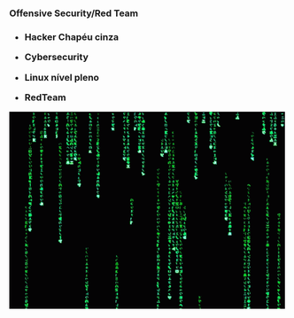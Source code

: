 <h3>Offensive Security/Red Team<h3>
  
- Hacker Chapéu cinza
  
- Cybersecurity
  
- Linux nível pleno
  
- RedTeam

<img src=hacker.gif>

